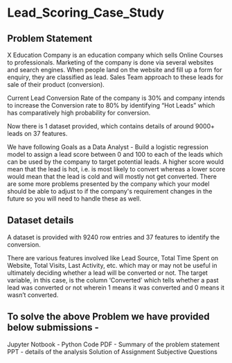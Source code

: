 # Lead_Scoring_Case_Study

## Problem Statement
X Education Company is an education company which sells Online Courses to professionals. Marketing of the company is done via several websites and search engines. When people land on the website and fill up a form for enquiry, they are classified as lead. Sales Team approach to these leads for sale of their product (conversion).

Current Lead Conversion Rate of the company is 30% and company intends to increase the Conversion rate to 80% by identifying “Hot Leads” which has comparatively high probability for conversion.

Now there is 1 dataset provided, which contains details of around 9000+ leads on 37 features.

We have following Goals as a Data Analyst - 
Build a logistic regression model to assign a lead score between 0 and 100 to each of the leads which can be used by the company to target potential leads. A higher score would mean that the lead is hot, i.e. is most likely to convert whereas a lower score would mean that the lead is cold and will mostly not get converted.
There are some more problems presented by the company which your model should be able to adjust to if the company's requirement changes in the future so you will need to handle these as well. 

## Dataset details
A dataset is provided with 9240 row entries and 37 features to identify the conversion.

There are various features involved like Lead Source, Total Time Spent on Website, Total Visits, Last Activity, etc. which may or may not be useful in ultimately deciding whether a lead will be converted or not. The target variable, in this case, is the column ‘Converted’ which tells whether a past lead was converted or not wherein 1 means it was converted and 0 means it wasn’t converted.

## To solve the above Problem we have provided below submissions -
Jupyter Notbook - Python Code
PDF - Summary of the problem statement
PPT - details of the analysis
Solution of Assignment Subjective Questions 
